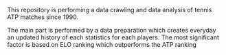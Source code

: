 This repository is performing a data crawling and data analysis of tennis ATP matches since 1990.

The main part is performed by a data preparation which creates everyday an updated history of each statistics for each players.
The most significant factor is based on ELO ranking which outperforms the ATP ranking
